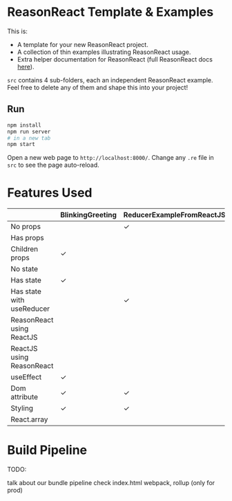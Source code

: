 # ReasonReact Template & Examples

This is:
- A template for your new ReasonReact project.
- A collection of thin examples illustrating ReasonReact usage.
- Extra helper documentation for ReasonReact (full ReasonReact docs [here](https://reasonml.github.io/reason-react/)).

`src` contains 4 sub-folders, each an independent ReasonReact example. Feel free to delete any of them and shape this into your project!

## Run

```sh
npm install
npm run server
# in a new tab
npm start
```

Open a new web page to `http://localhost:8000/`. Change any `.re` file in `src` to see the page auto-reload.

# Features Used

|                           | BlinkingGreeting | ReducerExampleFromReactJSDocs | FetchDogPictures | InteropExample |
|---------------------------|------------------|-------------------------------|------------------|----------------|
| No props                  |                  | ✓                             |                  |               |
| Has props                 |                  |                               |                  | ✓             |
| Children props            | ✓                |                               |                  |               |
| No state                  |                  |                               |                  | ✓             |
| Has state                 | ✓                |                               |  ✓               |               |
| Has state with useReducer |                  | ✓                             |                  |               |
| ReasonReact using ReactJS |                  |                               |                  | ✓             |
| ReactJS using ReasonReact |                  |                               |                  | ✓             |
| useEffect                 | ✓                |                               |  ✓               |               |
| Dom attribute             | ✓                | ✓                             |                  | ✓             |
| Styling                   | ✓                | ✓                             |  ✓               | ✓            |
| React.array               |                  |                               |  ✓               |               |

# Build Pipeline

TODO:

talk about our bundle pipeline
check index.html
webpack, rollup (only for prod)